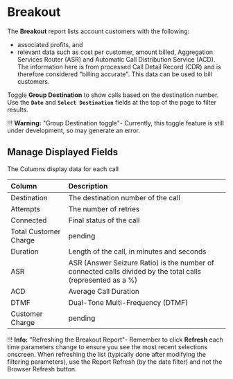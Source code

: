 # Breakout
The **Breakout** report lists account customers with the following: 
 -  associated profits, and 
 -  relevant data such as cost per customer, amount billed, Aggregation Services Router (ASR) and Automatic Call Distribution Service (ACD). The information here is  from processed Call Detail Record (CDR) and is therefore considered "billing accurate". This data can be used to bill customers.   
    

 Toggle **Group Destination** to show calls based on the destination number.  
 Use the **`Date`** and **`Select Destination`** fields at the top of the page to filter results. 

!!! **Warning:** "Group Destination toggle"-
    Currently, this toggle feature is still under development, so may generate an error. 


## Manage Displayed Fields
The Columns display data for each call

|Column|Description |
|:------------|:-------------------------------------------------|
|Destination|The destination number of the call|
|Attempts|The number of retries|
|Connected|Final status of the call|
|Total Customer Charge|pending|
|Duration|Length of the call, in minutes and seconds|
|ASR|ASR (Answer Seizure Ratio) is the number of connected calls divided by the total calls (represented as a %)|
|ACD|Average Call Duration|
|DTMF|Dual-Tone Multi-Frequency (DTMF)|
|Customer Charge|pending|


!!! **Info:** "Refreshing the Breakout Report"-
    Remember to click **Refresh** each time parameters change to ensure you see the most recent selections onscreen. When refreshing the list (typically done after modifying the filtering parameters), use the Report Refresh (by the date filter) and not the Browser Refresh button. 


